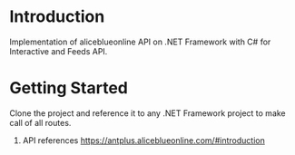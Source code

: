 # Introduction 
Implementation of aliceblueonline API on .NET Framework with C# for Interactive and Feeds API.

# Getting Started
Clone the project and reference it to any .NET Framework project to make call of all routes.
1.	API references
https://antplus.aliceblueonline.com/#introduction